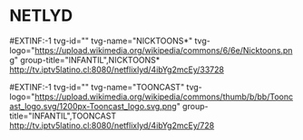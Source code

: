 # NETLYD

#EXTINF:-1 tvg-id="" tvg-name="NICKTOONS*" tvg-logo="https://upload.wikimedia.org/wikipedia/commons/6/6e/Nicktoons.png" group-title="INFANTIL",NICKTOONS*
http://tv.iptv5latino.cl:8080/netflixlyd/4ibYg2mcEy/33728

#EXTINF:-1 tvg-id="" tvg-name="TOONCAST" tvg-logo="https://upload.wikimedia.org/wikipedia/commons/thumb/b/bb/Tooncast_logo.svg/1200px-Tooncast_logo.svg.png" group-title="INFANTIL",TOONCAST http://tv.iptv5latino.cl:8080/netflixlyd/4ibYg2mcEy/728
